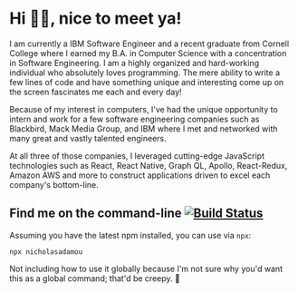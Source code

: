 # Hi 👋🏼, nice to meet ya!

I am currently a IBM Software Engineer and a recent graduate from Cornell College where I earned my B.A. in Computer Science with a concentration in Software Engineering. I am a highly organized and hard-working individual who absolutely loves programming. The mere ability to write a few lines of code and have something unique and interesting come up on the screen fascinates me each and every day!

Because of my interest in computers, I've had the unique opportunity to intern and work for a few software engineering companies such as Blackbird, Mack Media Group, and IBM where I met and networked with many great and vastly talented engineers.

At all three of those companies, I leveraged cutting-edge JavaScript technologies such as React, React Native, Graph QL, Apollo, React-Redux, Amazon AWS and more to construct applications driven to excel each company's bottom-line.

## Find me on the command-line [![Build Status](https://travis-ci.org/nicholasadamou/nicholasadamou.svg?branch=master)](https://travis-ci.org/nicholasadamou/nicholasadamou)

Assuming you have the latest npm installed, you can use via `npx`:

```
npx nicholasadamou
```

Not including how to use it globally because I'm not sure why you'd want this as a global command; that'd be creepy. 🤨

